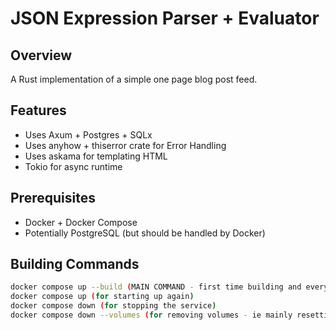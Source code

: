 
# JSON Expression Parser + Evaluator

## Overview

A Rust implementation of a simple one page blog post feed.

## Features

- Uses Axum + Postgres + SQLx
- Uses anyhow + thiserror crate for Error Handling
- Uses askama for templating HTML
- Tokio for async runtime

## Prerequisites

- Docker + Docker Compose
- Potentially PostgreSQL (but should be handled by Docker)

## Building Commands

```bash
docker compose up --build (MAIN COMMAND - first time building and every code change)
docker compose up (for starting up again)
docker compose down (for stopping the service)
docker compose down --volumes (for removing volumes - ie mainly resetting the database)
```
